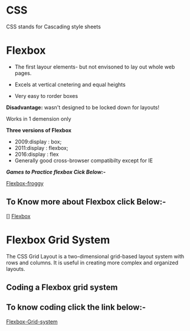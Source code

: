 # CSS
CSS stands for Cascading style sheets

# Flexbox

* The first layour elements- but not envisoned to  lay out whole web pages.

* Excels at vertical cnetering and equal heights

* Very easy to rorder boxes

**Disadvantage:**
   wasn't designed to be locked down for layouts!

 Works in 1 demension only

**Three versions of Flexbox**

* 2009:display : box;
* 2011:display : flexbox;
* 2016:display : flex
* Generally good cross-browser compatibilty except for IE

**_Games to Practice flexbox Cick Below:-_**

[Flexbox-froggy](https://flexboxfroggy.com/)

## To Know more about Flexbox click Below:-
[] [Flexbox](https://github.com/mohammedyaseen2211/CSS-Grid-Flexbox-for-Responsive-Layouts-v2/tree/master/CSS/Flexbox)

# Flexbox Grid System
The CSS Grid Layout is a two-dimensional grid-based layout system with rows and columns. It is useful in creating more complex and organized layouts.

## Coding a Flexbox grid system

## To know coding click the link below:-
[Flexbox-Grid-system](https://github.com/mohammedyaseen2211/CSS-Grid-Flexbox-for-Responsive-Layouts-v2/tree/master/CSS/Flexbox%20Grid%20System)